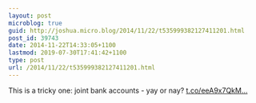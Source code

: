 ```yaml
---
layout: post
microblog: true
guid: http://joshua.micro.blog/2014/11/22/t535999382127411201.html
post_id: 39743
date: 2014-11-22T14:33:05+1100
lastmod: 2019-07-30T17:41:42+1100
type: post
url: /2014/11/22/t535999382127411201.html
---
```

This is a tricky one: joint bank accounts - yay or nay? [t.co/eeA9x7QkM...](http://t.co/eeA9x7QkMJ)
